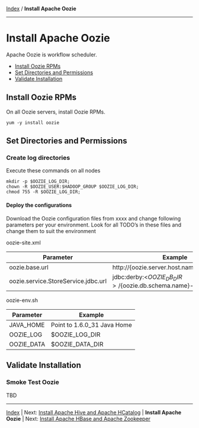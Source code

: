 [Index](./index.md)
/
**Install Apache Oozie**

------

Install Apache Oozie
=====

Apache Oozie is workflow scheduler.

* [Install Oozie RPMs](#install-oozie-rpms)
* [Set Directories and Permissions](#set-directories-and-permissions)
* [Validate Installation](#validate-installation)


Install Oozie RPMs
----

On all Oozie servers, install Oozie RPMs.

    yum -y install oozie

Set Directories and Permissions
----

### Create log directories

Execute these commands on all nodes

    mkdir -p $OOZIE_LOG_DIR;
    chown -R $OOZIE_USER:$HADOOP_GROUP $OOZIE_LOG_DIR;
    chmod 755 -R $OOZIE_LOG_DIR;

#### Deploy the configurations

Download the Oozie configuration files from xxxx and change following parameters per your environment.
Look for all TODO’s in these files and change them to suit the environment

oozie-site.xml

| Parameter         | Example        |
|-------------------|----------------|
| oozie.base.url    | http://{oozie.server.host.name}:11000/oozie
| oozie.service.StoreService.jdbc.url | jdbc:derby:<$OOZIE_DB_DIR>/${oozie.db.schema.name}-db;create=true


oozie-env.sh

| Parameter         | Example        |
|-------------------|----------------|
| JAVA_HOME	        | Point to 1.6.0_31 Java Home
| OOZIE_LOG         | $OOZIE_LOG_DIR
| OOZIE_DATA	    | $OOZIE_DATA_DIR

   

Validate Installation
----

### Smoke Test Oozie

TBD


------

[Index](./index.md)
|
Next: [Install Apache Hive and Apache HCatalog](./apache-hive-hcatalog.md)
|
**Install Apache Oozie**
|
Next: [Install Apache HBase and Apache Zookeeper](./apache-hbase-zookeeper.md)